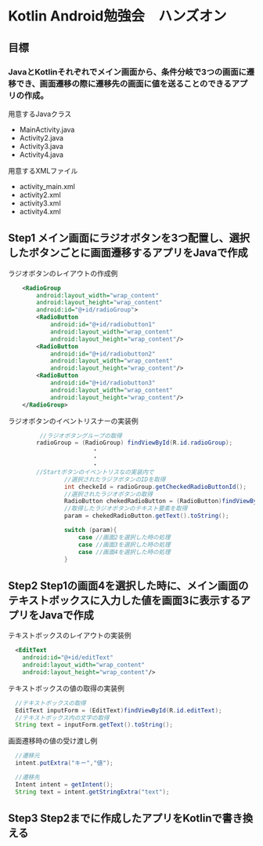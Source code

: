 # Kotlin Android勉強会　ハンズオン

## 目標　
### JavaとKotlinそれぞれでメイン画面から、条件分岐で3つの画面に遷移でき、画面遷移の際に遷移先の画面に値を送ることのできるアプリの作成。

用意するJavaクラス
- MainActivity.java
- Activity2.java
- Activity3.java
- Activity4.java

用意するXMLファイル
- activity_main.xml
- activity2.xml
- activity3.xml
- activity4.xml

## Step1 メイン画面にラジオボタンを3つ配置し、選択したボタンごとに画面遷移するアプリをJavaで作成


ラジオボタンのレイアウトの作成例
```XML
    <RadioGroup
        android:layout_width="wrap_content"
        android:layout_height="wrap_content"
        android:id="@+id/radioGroup">
        <RadioButton
            android:id="@+id/radiobutton1"
            android:layout_width="wrap_content"
            android:layout_height="wrap_content"/>
        <RadioButton
            android:id="@+id/radiobutton2"
            android:layout_width="wrap_content"
            android:layout_height="wrap_content"/>
        <RadioButton
            android:id="@+id/radiobutton3"
            android:layout_width="wrap_content"
            android:layout_height="wrap_content"/>
    </RadioGroup>

```

ラジオボタンのイベントリスナーの実装例
```Java
         //ラジオボタングループの取得
        radioGroup = (RadioGroup) findViewById(R.id.radioGroup);
                        ・
                        ・
                        ・
        //Startボタンのイベントリスなの実装内で
                //選択されたラジヲボタンのIDを取得
                int checkeId = radioGroup.getCheckedRadioButtonId();
                //選択されたラジオボタンの取得
                RadioButton chekedRadioButton = (RadioButton)findViewById(checkeId);
                //取得したラジオボタンのテキスト要素を取得
                param = chekedRadioButton.getText().toString();

                switch (param){
                    case //画面2を選択した時の処理
                    case //画面3を選択した時の処理
                    case //画面4を選択した時の処理
                }

```

## Step2 Step1の画面4を選択した時に、メイン画面のテキストボックスに入力した値を画面3に表示するアプリをJavaで作成

テキストボックスのレイアウトの実装例
```XML
  <EditText
    android:id="@+id/editText"
    android:layout_width="wrap_content"
    android:layout_height="wrap_content"/>
```

テキストボックスの値の取得の実装例
```Java
  //テキストボックスの取得
  EditText inputForm = (EditText)findViewById(R.id.editText);
  //テキストボックス内の文字の取得
  String text = inputForm.getText().toString();
```

画面遷移時の値の受け渡し例
```Java
  //遷移元
  intent.putExtra("キー","値");

  //遷移先
  Intent intent = getIntent();
  String text = intent.getStringExtra("text");

```

## Step3 Step2までに作成したアプリをKotlinで書き換える

